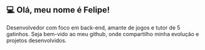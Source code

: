 ## 💻 Olá, meu nome é Felipe!
Desenvolvedor com foco em back-end, amante de jogos e tutor de 5 gatinhos. Seja bem-vido ao meu github, onde compartilho minha evolução e projetos desenvolvidos.


